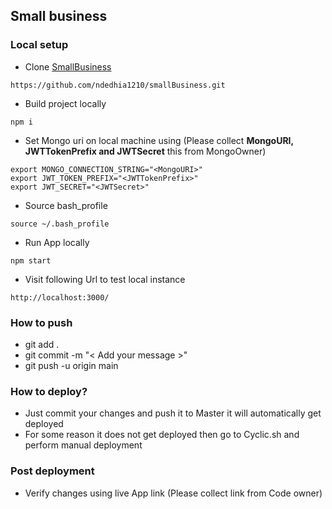 ## Small business

### Local setup 
- Clone [SmallBusiness](https://github.com/ndedhia1210/smallBusiness) 
```
https://github.com/ndedhia1210/smallBusiness.git
```

- Build project locally 
```
npm i
```

- Set Mongo uri on local machine using (Please collect **MongoURI, JWTTokenPrefix and JWTSecret** this from MongoOwner)
```
export MONGO_CONNECTION_STRING="<MongoURI>"
export JWT_TOKEN_PREFIX="<JWTTokenPrefix>"
export JWT_SECRET="<JWTSecret>"
````

- Source bash_profile
```
source ~/.bash_profile 
```

- Run App locally
```
npm start
```

- Visit following Url to test local instance
```
http://localhost:3000/
```


### How to push
- git add .
- git commit -m "< Add your message >"
- git push -u origin main


### How to deploy?
- Just commit your changes and push it to Master it will automatically get deployed
- For some reason it does not get deployed then go to Cyclic.sh and perform manual deployment

### Post deployment
- Verify changes using live App link (Please collect link from Code owner)
